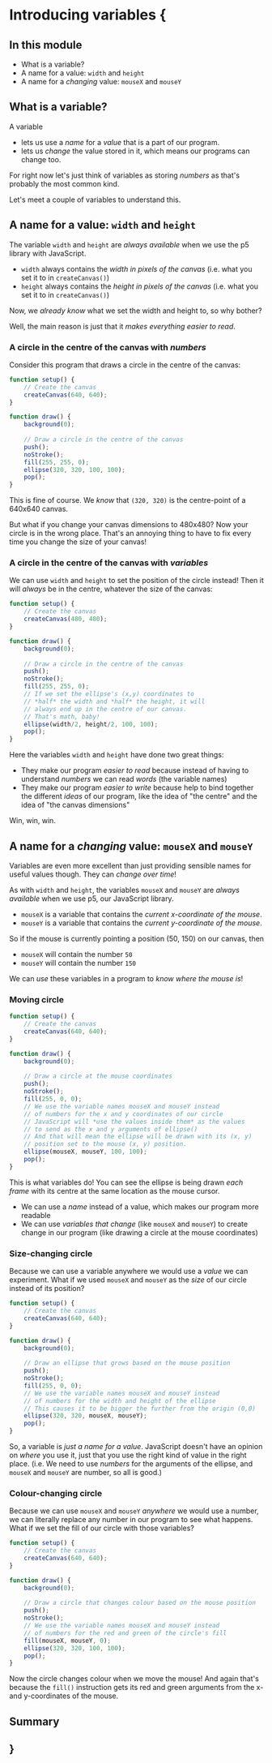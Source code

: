 # Introducing variables {
    
## In this module

- What is a variable?
- A name for a value: `width` and `height`
- A name for a *changing* value: `mouseX` and `mouseY`
    
## What is a variable?

A variable 

- lets us use a *name* for a *value* that is a part of our program. 
- lets us *change* the value stored in it, which means our programs can change too.

For right now let's just think of variables as storing *numbers* as that's probably the most common kind.

Let's meet a couple of variables to understand this.

## A name for a value: `width` and `height`

The variable `width` and `height` are *always available* when we use the p5 library with JavaScript.

- `width` always contains the *width in pixels of the canvas* (i.e. what you set it to in `createCanvas()`)
- `height` always contains the *height in pixels of the canvas* (i.e. what you set it to in `createCanvas()`)

Now, we *already know* what we set the width and height to, so why bother?

Well, the main reason is just that it *makes everything easier to read*. 

### A circle in the centre of the canvas with *numbers*

Consider this program that draws a circle in the centre of the canvas:

```javascript
function setup() {
    // Create the canvas
    createCanvas(640, 640);
}

function draw() {
    background(0);
    
    // Draw a circle in the centre of the canvas
    push();
    noStroke();
    fill(255, 255, 0);
    ellipse(320, 320, 100, 100);
    pop();
}
```

This is fine of course. We *know* that `(320, 320)` is the centre-point of a 640x640 canvas.

But what if you change your canvas dimensions to 480x480? Now your circle is in the wrong place. That's an annoying thing to have to fix every time you change the size of your canvas!

### A circle in the centre of the canvas with *variables*

We can use `width` and `height` to set the position of the circle instead! Then it will *always* be in the centre, whatever the size of the canvas:

```javascript
function setup() {
    // Create the canvas
    createCanvas(480, 480);
}

function draw() {
    background(0);
    
    // Draw a circle in the centre of the canvas
    push();
    noStroke();
    fill(255, 255, 0);
    // If we set the ellipse's (x,y) coordinates to
    // *half* the width and *half* the height, it will
    // always end up in the centre of our canvas.
    // That's math, baby!
    ellipse(width/2, height/2, 100, 100);
    pop();
}
```

Here the variables `width` and `height` have done two great things:

- They make our program *easier to read* because instead of having to understand *numbers* we can read *words* (the variable names)
- They make our program *easier to write* because help to bind together the different *ideas* of our program, like the idea of "the centre" and the idea of "the canvas dimensions"

Win, win, win.

## A name for a *changing* value: `mouseX` and `mouseY`
    
Variables are even more excellent than just providing sensible names for useful values though. They can *change over time*!
    
As with `width` and `height`, the variables `mouseX` and `mouseY` are *always available* when we use p5, our JavaScript library.

- `mouseX` is a variable that contains the *current x-coordinate of the mouse*.
- `mouseY` is a variable that contains the *current y-coordinate of the mouse*.

So if the mouse is currently pointing a position (50, 150) on our canvas, then

- `mouseX` will contain the number `50`
- `mouseY` will contain the number `150`
    
We can *use* these variables in a program to *know where the mouse is*!

### Moving circle

```javascript
function setup() {
    // Create the canvas
    createCanvas(640, 640);
}

function draw() {
    background(0);
    
    // Draw a circle at the mouse coordinates
    push();
    noStroke();
    fill(255, 0, 0);
    // We use the variable names mouseX and mouseY instead
    // of numbers for the x and y coordinates of our circle
    // JavaScript will *use the values inside them* as the values
    // to send as the x and y arguments of ellipse()
    // And that will mean the ellipse will be drawn with its (x, y)
    // position set to the mouse (x, y) position.
    ellipse(mouseX, mouseY, 100, 100);
    pop();
}
```

This is what variables do! You can see the ellipse is being drawn *each frame* with its centre at the same location as the mouse cursor.

- We can use a *name* instead of a value, which makes our program more readable
- We can use *variables that change* (like `mouseX` and `mouseY`) to create change in our program (like drawing a circle at the mouse coordinates)

### Size-changing circle

Because we can use a variable anywhere we would use a *value* we can experiment. What if we used `mouseX` and `mouseY` as the *size* of our circle instead of its position?

```javascript
function setup() {
    // Create the canvas
    createCanvas(640, 640);
}

function draw() {
    background(0);
    
    // Draw an ellipse that grows based on the mouse position
    push();
    noStroke();
    fill(255, 0, 0);
    // We use the variable names mouseX and mouseY instead
    // of numbers for the width and height of the ellipse
    // This causes it to be bigger the further from the origin (0,0)
    ellipse(320, 320, mouseX, mouseY);
    pop();
}
```

So, a variable is *just a name for a value*. JavaScript doesn't have an opinion on *where* you use it, just that you use the right kind of value in the right place. (i.e. We need to use *numbers* for the arguments of the ellipse, and `mouseX` and `mouseY` are number, so all is good.)
    
### Colour-changing circle

Because we can use `mouseX` and `mouseY` *anywhere* we would use a number, we can literally replace any number in our program to see what happens. What if we set the fill of our circle with those variables?

```javascript
function setup() {
    // Create the canvas
    createCanvas(640, 640);
}

function draw() {
    background(0);
    
    // Draw a circle that changes colour based on the mouse position
    push();
    noStroke();
    // We use the variable names mouseX and mouseY instead
    // of numbers for the red and green of the circle's fill
    fill(mouseX, mouseY, 0);
    ellipse(320, 320, 100, 100);
    pop();
}
```

Now the circle changes colour when we move the mouse! And again that's because the `fill()` instruction gets its red and green arguments from the x- and y-coordinates of the mouse.
    
## Summary


    
## }